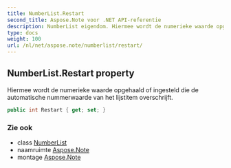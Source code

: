 ```yaml
---
title: NumberList.Restart
second_title: Aspose.Note voor .NET API-referentie
description: NumberList eigendom. Hiermee wordt de numerieke waarde opgehaald of ingesteld die de automatische nummerwaarde van het lijstitem overschrijft.
type: docs
weight: 100
url: /nl/net/aspose.note/numberlist/restart/
---
```

## NumberList.Restart property

Hiermee wordt de numerieke waarde opgehaald of ingesteld die de automatische nummerwaarde van het lijstitem overschrijft.

```csharp
public int Restart { get; set; }
```

### Zie ook

* class [NumberList](../)
* naamruimte [Aspose.Note](../../numberlist/)
* montage [Aspose.Note](../../../)


